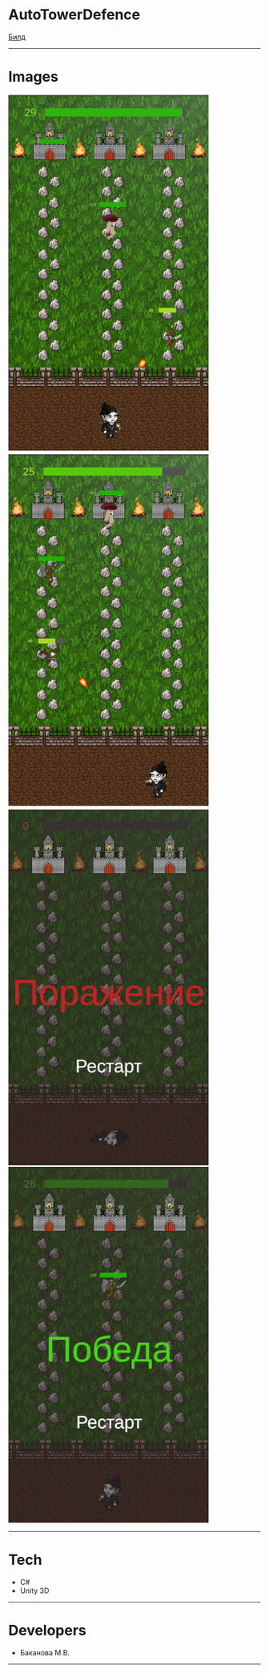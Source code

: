 # AutoTowerDefence



[Билд](https://github.com/More02/AutoTowerDefence/releases/tag/AutoTowerDefence)

---

# Images
<p align="left">
<img src="landing/AutoTowerDefence1.png" width = 400 height=711/>
<img src="landing/AutoTowerDefence2.png" width = 400 height=711/>
<img src="landing/AutoTowerDefence3.png" width = 400 height=711/>
<img src="landing/AutoTowerDefence4.png" width = 400 height=711/>
</p>

---

# Tech
* C#
* Unity 3D

---

# Developers
* Баканова М.В.

---
